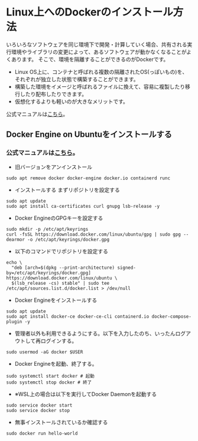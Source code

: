 # Linux上へのDockerのインストール方法
いろいろなソフトウェアを同じ環境下で開発・計算していく場合、共有される実行環境やライブラリの変更によって、あるソフトウェアが動かなくなることがよくあります。
そこで、環境を隔離することができるのがDockerです。

- Linux OS上に、コンテナと呼ばれる複数の隔離されたOS(っぽいもの)を、それぞれが独立した状態で構築することができます。
- 構築した環境をイメージと呼ばれるファイルに換えて、容易に複製したり移行したり配布したりできます。
- 仮想化するよりも軽いのが大きなメリットです。

公式マニュアルは[こちら](https://docs.docker.com/engine/install/ubuntu/)。

## Docker Engine on Ubuntuをインストールする

### 公式マニュアルは[こちら](https://docs.docker.com/engine/install/ubuntu/#set-up-the-repository)。

- 旧バージョンをアンインストール
```
sudo apt remove docker docker-engine docker.io containerd runc
```

- インストールする
まずリポジトリを設定する
```
sudo apt update
sudo apt install ca-certificates curl gnupg lsb-release -y
```
- Docker EngineのGPGキーを設定する
```
sudo mkdir -p /etc/apt/keyrings
curl -fsSL https://download.docker.com/linux/ubuntu/gpg | sudo gpg --dearmor -o /etc/apt/keyrings/docker.gpg
```
- 以下のコマンドでリポジトリを設定する
```
echo \
  "deb [arch=$(dpkg --print-architecture) signed-by=/etc/apt/keyrings/docker.gpg] https://download.docker.com/linux/ubuntu \
  $(lsb_release -cs) stable" | sudo tee /etc/apt/sources.list.d/docker.list > /dev/null
```

- Docker Engineをインストールする
```
sudo apt update
sudo apt install docker-ce docker-ce-cli containerd.io docker-compose-plugin -y
```

- 管理者以外も利用できるようにする。以下を入力したのち、いったんログアウトして再ログインする。
```
sudo usermod -aG docker $USER
```
- Docker Engineを起動、終了する。
```
sudo systemctl start docker # 起動
sudo systemctl stop docker # 終了
```

- ※WSL上の場合は以下を実行してDocker Daemonを起動する
```
sudo service docker start
sudo service docker stop
```

- 無事インストールされているか確認する
```
sudo docker run hello-world
```
